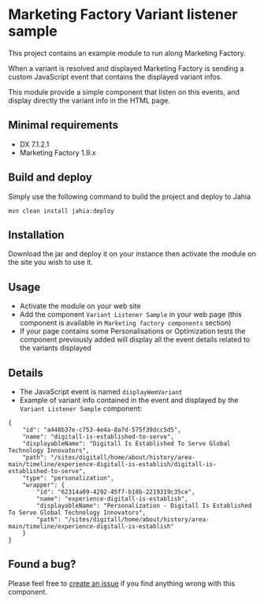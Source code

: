 # Marketing Factory Variant listener sample

This project contains an example module to run along Marketing Factory.

When a variant is resolved and displayed Marketing Factory is sending a custom JavaScript event that contains the displayed variant infos.

This module provide a simple component that listen on this events, and display directly the variant info in the HTML page.

## Minimal requirements

* DX 7.1.2.1
* Marketing Factory 1.9.x

## Build and deploy

Simply use the following command to build the project and deploy to Jahia

```
mvn clean install jahia:deploy
```

## Installation
Download the jar and deploy it on your instance then activate the module on the site you wish to use it.

## Usage

* Activate the module on your web site
* Add the component `Variant Listener Sample` in your web page (this component is available in `Marketing factory components` section)
* If your page contains some Personalisations or Optimization tests the component previously added will display all the event details related to the variants displayed

## Details

* The JavaScript event is named `displayWemVariant`
* Example of variant info contained in the event and displayed by the `Variant Listener Sample` component:
``` 
{
    "id": "a448b37e-c753-4e4a-8a7d-575f39dcc5d5",
    "name": "digitall-is-established-to-serve",
    "displayableName": "Digitall Is Established To Serve Global Technology Innovators",
    "path": "/sites/digitall/home/about/history/area-main/timeline/experience-digitall-is-establish/digitall-is-established-to-serve",
    "type": "personalization",
    "wrapper": {
        "id": "62314a09-4292-45f7-b18b-2219319c35ce",
        "name": "experience-digitall-is-establish",
        "displayableName": "Personalization - Digitall Is Established To Serve Global Technology Innovators",
        "path": "/sites/digitall/home/about/history/area-main/timeline/experience-digitall-is-establish"
    }
}
```

## Found a bug?

Please feel free to [create an issue](https://support.jahia.com/) if you find anything wrong with this component.
